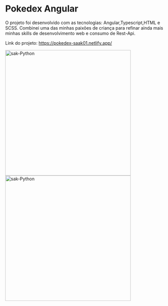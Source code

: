 <h1>Pokedex Angular</h1>

  O projeto foi desenvolvido com as tecnologias: Angular,Typescript,HTML e SCSS. Combinei uma das minhas paixões de criança para refinar ainda mais minhas skills de desenvolvimento web e consumo de Rest-Api.

Link do projeto: https://pokedex-saak01.netlify.app/



 <img align="center" alt="sak-Python" height="400" width="400" src="https://i.imgur.com/S18bpHI.png">
 <img align="center" alt="sak-Python" height="400" width="400" src="https://i.imgur.com/NNe3oov.png">
